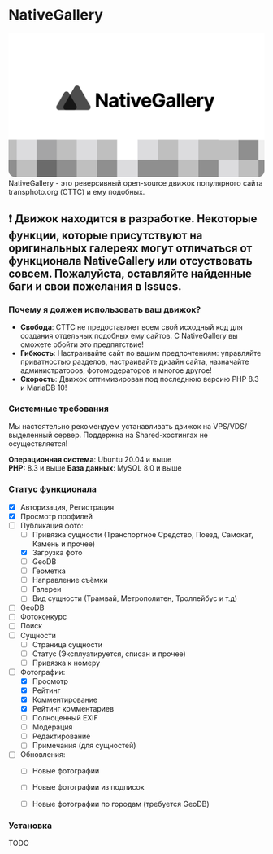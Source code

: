 # NativeGallery
![](https://raw.githubusercontent.com/claradex/nativegallery/main/static/img/banner.png)
NativeGallery - это реверсивный open-source движок популярного сайта transphoto.org (СТТС) и ему подобных.

## ❗ Движок находится в разработке. Некоторые функции, которые присутствуют на оригинальных галереях могут отличаться от функционала NativeGallery или отсуствовать совсем. Пожалуйста, оставляйте найденные баги и свои пожелания в Issues.

### Почему я должен использовать ваш движок?
* **Свобода**: СТТС не предоставляет всем свой исходный код для создания отдельных подобных ему сайтов. С NativeGallery вы сможете обойти это предпятствие!
* **Гибкость**: Настраивайте сайт по вашим предпочтениям: управляйте приватностью разделов, настраивайте дизайн сайта, назначайте администраторов, фотомодераторов и многое другое!
* **Скорость**: Движок оптимизирован под последнюю версию PHP 8.3 и MariaDB 10!

### Системные требования
Мы настоятельно рекомендуем устанавливать движок на VPS/VDS/выделенный сервер. Поддержка на Shared-хостингах не осуществляется!

**Операционная система**: Ubuntu 20.04 и выше\
**PHP:** 8.3 и выше
**База данных**: MySQL 8.0 и выше

### Статус функционала
- [x] Авторизация, Регистрация
- [x] Просмотр профилей
- [ ] Публикация фото:
  - [ ] Привязка сущности (Транспортное Средство, Поезд, Самокат, Камень и прочее)
  - [x] Загрузка фото
  - [ ] GeoDB
  - [ ] Геометка
  - [ ] Направление съёмки
  - [ ] Галереи
  - [ ] Вид сущности (Трамвай, Метрополитен, Троллейбус и т.д)
- [ ] GeoDB
- [ ] Фотоконкурс
- [ ] Поиск
- [ ] Сущности
  - [ ] Страница сущности
  - [ ] Статус (Эксплуатируется, списан и прочее)
  - [ ] Привязка к номеру
- [ ] Фотографии:
  - [x] Просмотр
  - [x] Рейтинг
  - [x] Комментирование
  - [x] Рейтинг комментариев
  - [ ] Полноценный EXIF
  - [ ] Модерация
  - [ ] Редактирование
  - [ ] Примечания (для сущностей)
- [ ] Обновления:
  - [ ] Новые фотографии
  - [ ] Новые фотографии из подписок
  - [ ] Новые фотографии по городам (требуется GeoDB)





### Установка
TODO

